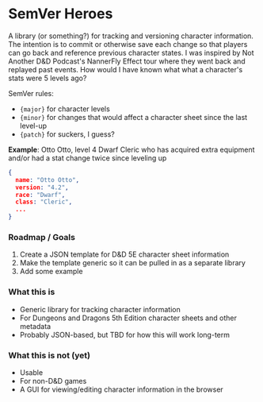 # SemVer Heroes

A library (or something?) for tracking and versioning character information.  The intention is to commit or otherwise save each change so that players can go back and reference previous character states.  I was inspired by Not Another D&D Podcast's NannerFly Effect tour where they went back and replayed past events.  How would I have known what what a character's stats were 5 levels ago?

SemVer rules:
* `{major}` for character levels
* `{minor}` for changes that would affect a character sheet since the last level-up
* `{patch}` for suckers, I guess?

**Example**: Otto Otto, level 4 Dwarf Cleric who has acquired extra equipment and/or had a stat change twice since leveling up
```json
{
  name: "Otto Otto",
  version: "4.2",
  race: "Dwarf",
  class: "Cleric",
  ...
}
```

### Roadmap / Goals

1. Create a JSON template for D&D 5E character sheet information
2. Make the template generic so it can be pulled in as a separate library
3. Add some example

### What this is

* Generic library for tracking character information
* For Dungeons and Dragons 5th Edition character sheets and other metadata
* Probably JSON-based, but TBD for how this will work long-term

### What this is not (yet)

* Usable
* For non-D&D games
* A GUI for viewing/editing character information in the browser
